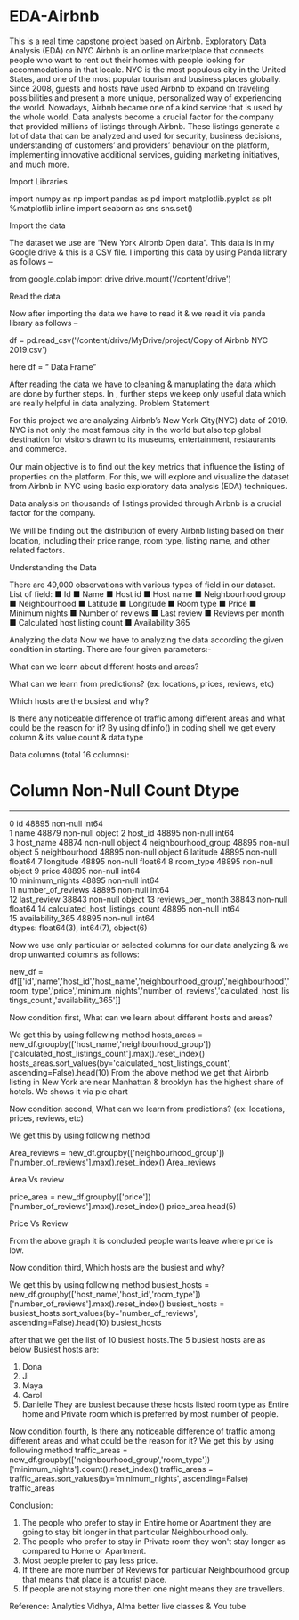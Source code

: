 # EDA-Airbnb
This is a real time capstone project based on Airbnb.
Exploratory Data Analysis (EDA) on NYC
Airbnb is an online marketplace that connects people who want to rent out their homes with people looking for accommodations in that locale. NYC is the most populous city in the United States, and one of the most popular tourism and business places globally.
Since 2008, guests and hosts have used Airbnb to expand on traveling possibilities and present a more unique, personalized way of experiencing the world. Nowadays, Airbnb became one of a kind service that is used by the whole world. Data analysts become a crucial factor for the company that provided millions of listings through Airbnb. These listings generate a lot of data that can be analyzed and used for security, business decisions, understanding of customers’ and providers’ behaviour on the platform, implementing innovative additional services, guiding marketing initiatives, and much more.

Import Libraries 

import numpy as np
import pandas as pd
import matplotlib.pyplot as plt
%matplotlib inline
import seaborn as sns
sns.set() 


   
Import the data

The dataset we use are “New York Airbnb Open data”.  This
data is in my Google drive & this is a CSV file. I importing this 
data by using Panda library as follows –

from google.colab import drive
drive.mount('/content/drive')                                                                                                                                            


Read the data   
 
Now after importing the data we have to read it & we read it via panda library as follows –

df = pd.read_csv('/content/drive/MyDrive/project/Copy of Airbnb NYC 2019.csv')
                                                                                                                                                                         
here df = “ Data Frame”


After reading the data we have to cleaning & manuplating the data which are done by further steps. In , further steps we keep only useful data which are really helpful in data analyzing.
Problem Statement

For this project we are analyzing Airbnb’s New York City(NYC) data of 2019. NYC  is not only the most famous city in the world but also top global destination for  visitors drawn to its museums, entertainment, restaurants and commerce.

Our main objective is to ﬁnd out the key metrics that inﬂuence the listing of  properties on the platform. For this, we will explore and visualize the dataset  from Airbnb in NYC using basic exploratory data analysis (EDA) techniques.

Data analysis on thousands of listings provided through Airbnb is a crucial  factor for the company.

We will be ﬁnding out the distribution of every Airbnb listing based on their  location, including their price range, room type, listing name, and other related  factors.

Understanding the Data

There are 49,000 observations with various types of field in our dataset.
List of field:
■	Id
■	Name
■	Host  id
■	Host name
■	Neighbourhood group
■	Neighbourhood
■	Latitude
■	Longitude
■	Room type
■	Price
■	Minimum nights
■	Number of reviews
■	Last review
■	Reviews per month
■	Calculated host listing  count
■	Availability  365

Analyzing the data
Now we have to analyzing the data according the given condition in starting.
There are four given parameters:-

What can we learn about different hosts and areas?

What can we learn from predictions? (ex: locations, prices, reviews, etc)

Which hosts are the busiest and why?

Is there any noticeable difference of traffic among different areas and what could be the reason for it?
By using df.info() in coding shell we get every column & its value count & data type 


Data columns (total 16 columns):
 #   Column                          Non-Null Count  Dtype  
---  ------                          --------------  -----  
 0   id                              48895 non-null  int64  
 1   name                            48879 non-null  object 
 2   host_id                         48895 non-null  int64  
 3   host_name                       48874 non-null  object 
 4   neighbourhood_group             48895 non-null  object 
 5   neighbourhood                   48895 non-null  object 
 6   latitude                        48895 non-null  float64
 7   longitude                       48895 non-null  float64
 8   room_type                       48895 non-null  object 
 9   price                           48895 non-null  int64  
 10  minimum_nights                  48895 non-null  int64  
 11  number_of_reviews               48895 non-null  int64  
 12  last_review                     38843 non-null  object 
 13  reviews_per_month               38843 non-null  float64
 14  calculated_host_listings_count  48895 non-null  int64  
 15  availability_365                48895 non-null  int64  
dtypes: float64(3), int64(7), object(6)

Now we use only particular or selected columns for our data analyzing & we drop unwanted columns as follows:



new_df = df[['id','name','host_id','host_name','neighbourhood_group','neighbourhood','room_type','price','minimum_nights','number_of_reviews','calculated_host_listings_count','availability_365']]

Now condition first,
What can we learn about different hosts and areas?

We get this by using following method
hosts_areas = new_df.groupby(['host_name','neighbourhood_group'])['calculated_host_listings_count'].max().reset_index()
hosts_areas.sort_values(by='calculated_host_listings_count', ascending=False).head(10)
From the above method we get that  Airbnb listing in New York are near Manhattan & brooklyn has the highest share of hotels.
We shows it via pie chart

 


Now condition second,
What can we learn from predictions? (ex: locations, prices, reviews, etc)

We get this by using following method

Area_reviews = new_df.groupby(['neighbourhood_group'])['number_of_reviews'].max().reset_index()
Area_reviews

Area Vs review

 


price_area = new_df.groupby(['price'])['number_of_reviews'].max().reset_index()
price_area.head(5)

Price Vs Review

 
From the above graph it is concluded people wants leave where price is low.

Now condition third,
Which hosts are the busiest and why?

We get this by using following method
busiest_hosts = new_df.groupby(['host_name','host_id','room_type'])['number_of_reviews'].max().reset_index()
busiest_hosts = busiest_hosts.sort_values(by='number_of_reviews', ascending=False).head(10)
busiest_hosts


after that we get the list of 10 busiest hosts.The 5 busiest hosts are as below
Busiest hosts are:
1.	Dona
2.	Ji
3.	Maya
4.	Carol
5.	Danielle
They are busiest because these hosts listed room type as Entire home and Private room which is preferred by most number of people.

Now condition fourth,
Is there any noticeable difference of traffic among different areas and what could be the reason for it?
We get this by using following method
traffic_areas = new_df.groupby(['neighbourhood_group','room_type'])['minimum_nights'].count().reset_index()
traffic_areas = traffic_areas.sort_values(by='minimum_nights', ascending=False)
traffic_areas
 
Conclusion:
1. The people who prefer to stay in Entire home or Apartment they      are going to stay bit longer in that particular Neighbourhood only.
2. The people who prefer to stay in Private room they won't stay   longer as compared to Home or Apartment.
3. Most people prefer to pay less price.
4. If there are more number of Reviews for particular Neighbourhood group that means that place is a tourist place.
5. If people are not staying more then one night means they are travellers.

Reference:
Analytics Vidhya, Alma better live classes &
You tube
